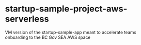 # startup-sample-project-aws-serverless
VM version of the startup-sample-app meant to accelerate teams onboarding to the BC Gov SEA AWS space
